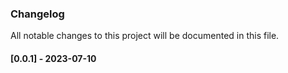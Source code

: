### Changelog

All notable changes to this project will be documented in this file.

#### [0.0.1] - 2023-07-10
